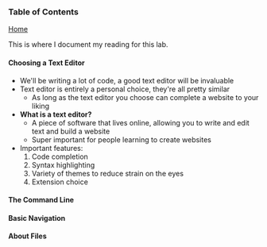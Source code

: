 ### Table of Contents
[Home](README.md)

This is where I document my reading for this lab.

#### Choosing a Text Editor
- We'll be writing a lot of code, a good text editor will be invaluable
- Text editor is entirely a personal choice, they're all pretty similar
  -  As long as the text editor you choose can complete a website to your liking
- **What is a text editor?**
  -  A piece of software that lives online, allowing you to write and edit text and build a website
  -  Super important for people learning to create websites
- Important features:
  1. Code completion
  1. Syntax highlighting
  1. Variety of themes to reduce strain on the eyes
  1. Extension choice

#### The Command Line

#### Basic Navigation

#### About Files
